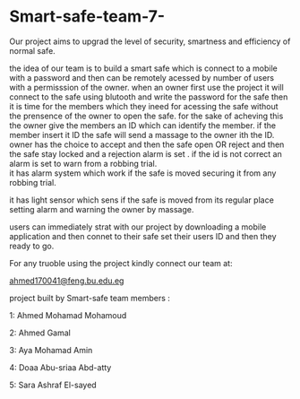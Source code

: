# Smart-safe-team-7-
Our project aims to upgrad the level of security, smartness and efficiency of normal safe.

the idea of our team is to build a smart safe which is connect to a mobile with a password and then 
can be remotely acessed by number of users with a permisssion of the owner. 
when an owner first use the project it will connect to the safe using blutooth and write the password for the safe 
then it is time for the members which they ineed for acessing the safe without the prensence of the owner to open the safe.
for the sake of  acheving this the owner give the members an ID which can identify the member. 
if the member insert it ID the safe will send a massage to the owner ith the ID. 
owner has the choice to accept and then the safe open 
OR reject and then the safe stay locked and a rejection alarm is set . 
if the id is not correct an alarm is set to warn from a robbing trial.  
it has  alarm system which work if the safe is moved securing it from any robbing trial.

it has light sensor which sens if the safe is moved from its regular place setting alarm and warning the owner by massage.

users can immediately strat with our project by downloading a mobile application and 
then connet to their safe set their users ID and then they ready to go.

For any truoble using the project kindly connect our team at:

ahmed170041@feng.bu.edu.eg


project built by Smart-safe team members :

1: Ahmed Mohamad Mohamoud 

2: Ahmed Gamal

3: Aya Mohamad Amin

4: Doaa Abu-sriaa Abd-atty

5: Sara Ashraf El-sayed


